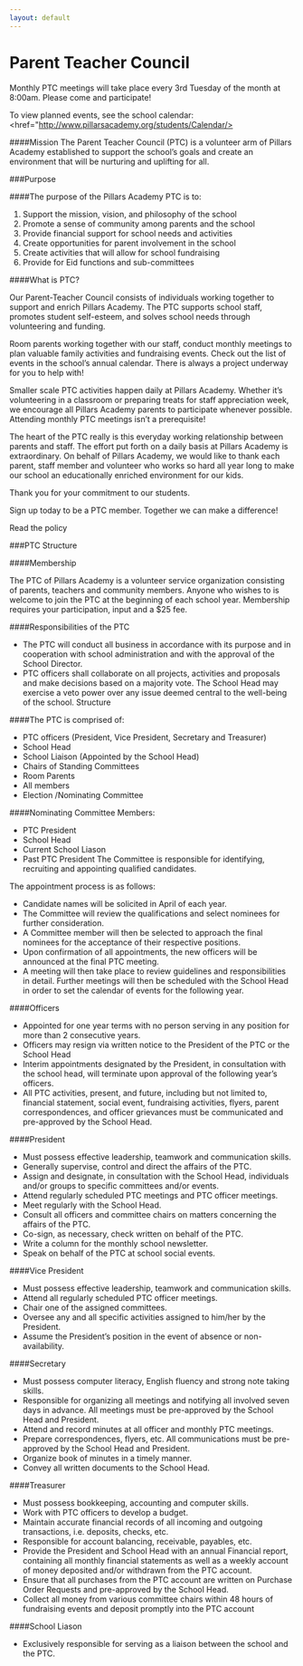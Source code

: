 ```yaml
---
layout: default
---
```


# Parent Teacher Council

Monthly PTC meetings will take place every 3rd Tuesday of the month at 8:00am. Please come and participate!

To view planned events, see the school calendar: <href="http://www.pillarsacademy.org/students/Calendar/> </href>

####Mission
The Parent Teacher Council (PTC) is a volunteer arm of Pillars Academy established to support the school’s goals and create an environment that will be nurturing and uplifting for all.

###Purpose

####The purpose of the Pillars Academy PTC is to:
1. Support the mission, vision, and philosophy of the school  
2. Promote a sense of community among parents and the school  
3. Provide financial support for school needs and activities  
4. Create opportunities for parent involvement in the school  
5. Create activities that will allow for school fundraising  
6. Provide for Eid functions and sub-committees

####What is PTC?

Our Parent-Teacher Council consists of individuals working together to support and enrich Pillars Academy. The PTC supports school staff, promotes student self-esteem, and solves school needs through volunteering and funding.

Room parents working together with our staff, conduct monthly meetings to plan valuable family activities and fundraising events. Check out the list of events in the school’s annual calendar. There is always a project underway for you to help with!

Smaller scale PTC activities happen daily at Pillars Academy. Whether it’s volunteering in a classroom or preparing treats for staff appreciation week, we encourage all Pillars Academy parents to participate whenever possible. Attending monthly PTC meetings isn’t a prerequisite!

The heart of the PTC really is this everyday working relationship between parents and staff. The effort put forth on a daily basis at Pillars Academy is extraordinary. On behalf of Pillars Academy, we would like to thank each parent, staff member and volunteer who works so hard all year long to make our school an educationally enriched environment for our kids.

Thank you for your commitment to our students.

Sign up today to be a PTC member. Together we can make a difference!

Read the policy

###PTC Structure

####Membership

The PTC of Pillars Academy is a volunteer service organization consisting of parents, teachers and community members. Anyone who wishes to is welcome to join the PTC at the beginning of each school year. Membership requires your participation, input and a $25 fee.

####Responsibilities of the PTC  
- The PTC will conduct all business in accordance with its purpose and in cooperation with school administration and with the approval of the School Director.  
- PTC officers shall collaborate on all projects, activities and proposals and make decisions based on a majority vote. The School Head may exercise a veto power over any issue deemed central to the well-being of the school.
Structure

####The PTC is comprised of:  
- PTC officers (President, Vice President, Secretary and Treasurer)
- School Head
- School Liaison (Appointed by the School Head)
- Chairs of Standing Committees
- Room Parents
- All members
- Election /Nominating Committee

####Nominating Committee Members:  
- PTC President
- School Head
- Current School Liason
- Past PTC President
The Committee is responsible for identifying, recruiting and appointing qualified candidates.

The appointment process is as follows:  
- Candidate names will be solicited in April of each year.  
- The Committee will review the qualifications and select nominees for further consideration.  
- A Committee member will then be selected to approach the final nominees for the acceptance of their respective positions.  
- Upon confirmation of all appointments, the new officers will be announced at the final PTC meeting.  
- A meeting will then take place to review guidelines and responsibilities in detail. Further meetings will then be scheduled with the School Head in order to set the calendar of events for the following year.

####Officers  
- Appointed for one year terms with no person serving in any position for more than 2 consecutive years.
- Officers may resign via written notice to the President of the PTC or the School Head
- Interim appointments designated by the President, in consultation with the school head, will terminate upon approval of the following year’s officers.
- All PTC activities, present, and future, including but not limited to, financial statement, social event, fundraising activities, flyers, parent correspondences, and officer grievances must be communicated and pre-approved by the School Head.

####President  
- Must possess effective leadership, teamwork and communication skills.
- Generally supervise, control and direct the affairs of the PTC.
- Assign and designate, in consultation with the School Head, individuals and/or groups to specific committees and/or events.
- Attend regularly scheduled PTC meetings and PTC officer meetings.
- Meet regularly with the School Head.
- Consult all officers and committee chairs on matters concerning the affairs of the PTC.
- Co-sign, as necessary, check written on behalf of the PTC.
- Write a column for the monthly school newsletter.
- Speak on behalf of the PTC at school social events.

####Vice President  
- Must possess effective leadership, teamwork and communication skills.
- Attend all regularly scheduled PTC officer meetings.
- Chair one of the assigned committees.
- Oversee any and all specific activities assigned to him/her by the President.
- Assume the President’s position in the event of absence or non-availability.

####Secretary  
- Must possess computer literacy, English fluency and strong note taking skills.
- Responsible for organizing all meetings and notifying all involved seven days in advance. All meetings must be pre-approved by the School Head and President.
- Attend and record minutes at all officer and monthly PTC meetings.
- Prepare correspondences, flyers, etc. All communications must be pre-approved by the School Head and President.
- Organize book of minutes in a timely manner.
- Convey all written documents to the School Head.

####Treasurer  
- Must possess bookkeeping, accounting and computer skills.
- Work with PTC officers to develop a budget.
- Maintain accurate financial records of all incoming and outgoing transactions, i.e. deposits, checks, etc.
- Responsible for account balancing, receivable, payables, etc.
- Provide the President and School Head with an annual Financial report, containing all monthly financial statements as well as a weekly account of money deposited and/or withdrawn from the PTC account.
- Ensure that all purchases from the PTC account are written on Purchase Order Requests and pre-approved by the School Head.
- Collect all money from various committee chairs within 48 hours of fundraising events and deposit promptly into the PTC account

####School Liason  
- Exclusively responsible for serving as a liaison between the school and the PTC.
